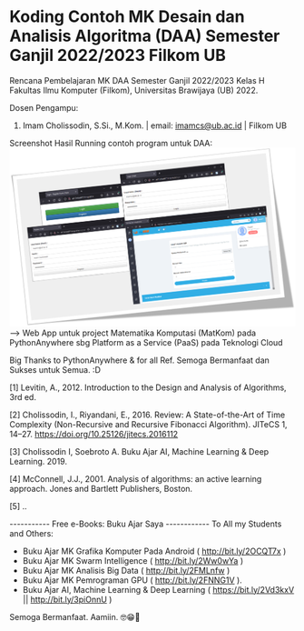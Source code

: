 # Koding Contoh MK Desain dan Analisis Algoritma (DAA) Semester Ganjil 2022/2023 Filkom UB
Rencana Pembelajaran MK DAA Semester Ganjil 2022/2023 Kelas H
Fakultas Ilmu Komputer (Filkom), Universitas Brawijaya (UB) 2022.

Dosen Pengampu: 
1. Imam Cholissodin, S.Si., M.Kom. | email: imamcs@ub.ac.id | Filkom UB

Screenshot Hasil Running contoh program untuk DAA:
![Ngrok x Flask on Google Colab - Login & Register - BigDataApps Rev2.1](https://github.com/imamcs19/FGA-Big-Data-Using-Python-Filkom-x-Mipa-UB-2021/blob/main/Ngrok%20x%20Flask%20on%20Google%20Colab%20-%20Login%20%26%20Register%20-%20BigDataApps%20Rev2.1.png)
--> Web App untuk project Matematika Komputasi (MatKom) pada PythonAnywhere sbg Platform as a Service (PaaS) pada Teknologi Cloud


Big Thanks to PythonAnywhere & for all Ref. Semoga Bermanfaat dan Sukses untuk Semua. :D

[1]	Levitin, A., 2012. Introduction to the Design and Analysis of Algorithms, 3rd ed.

[2]	Cholissodin, I., Riyandani, E., 2016. Review: A State-of-the-Art of Time Complexity (Non-Recursive and Recursive Fibonacci Algorithm). JITeCS 1, 14–27. https://doi.org/10.25126/jitecs.2016112

[3]	Cholissodin I, Soebroto A. Buku Ajar AI, Machine Learning & Deep Learning. 2019.

[4]	McConnell, J.J., 2001. Analysis of algorithms: an active learning approach. Jones and Bartlett Publishers, Boston.

[5]	..

----------- Free e-Books: Buku Ajar Saya ------------
 To All my Students and Others:
+ Buku Ajar MK Grafika Komputer Pada Android ( http://bit.ly/2OCQT7x​ )
+ Buku Ajar MK Swarm Intelligence ( http://bit.ly/2Ww0wYa​ )
+ Buku Ajar MK Analisis Big Data ( http://bit.ly/2FMLnfw​ ) 
+ Buku Ajar MK Pemrograman GPU ( http://bit.ly/2FNNG1V​ ).
+ Buku Ajar AI, Machine Learning & Deep Learning ( https://bit.ly/2Vd3kxV || http://bit.ly/3piOnnU )

Semoga Bermanfaat. Aamiin. 🤓😁🤲
